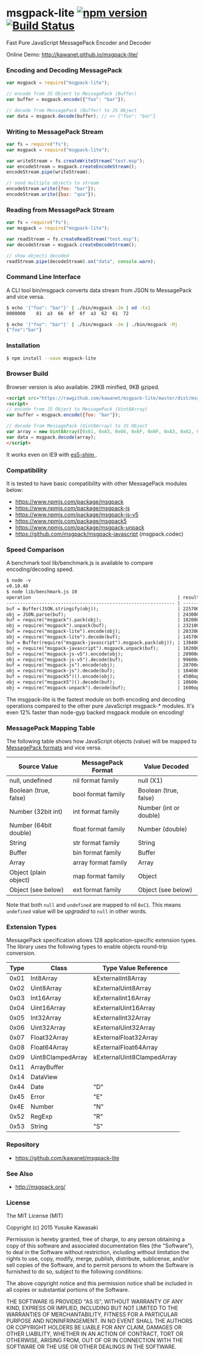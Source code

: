 # msgpack-lite [![npm version](https://badge.fury.io/js/msgpack-lite.svg)](http://badge.fury.io/js/msgpack-lite) [![Build Status](https://travis-ci.org/kawanet/msgpack-lite.svg?branch=master)](https://travis-ci.org/kawanet/msgpack-lite)

Fast Pure JavaScript MessagePack Encoder and Decoder

Online Demo: http://kawanet.github.io/msgpack-lite/

### Encoding and Decoding MessagePack

```js
var msgpack = require("msgpack-lite");

// encode from JS Object to MessagePack (Buffer)
var buffer = msgpack.encode({"foo": "bar"});

// decode from MessagePack (Buffer) to JS Object
var data = msgpack.decode(buffer); // => {"foo": "bar"}
```

### Writing to MessagePack Stream

```js
var fs = require("fs");
var msgpack = require("msgpack-lite");

var writeStream = fs.createWriteStream("test.msp");
var encodeStream = msgpack.createEncodeStream();
encodeStream.pipe(writeStream);

// send multiple objects to stream
encodeStream.write({foo: "bar"});
encodeStream.write({baz: "qux"});
```

### Reading from MessagePack Stream

```js
var fs = require("fs");
var msgpack = require("msgpack-lite");

var readStream = fs.createReadStream("test.msp");
var decodeStream = msgpack.createDecodeStream();

// show objects decoded
readStream.pipe(decodeStream).on("data", console.warn);
```

### Command Line Interface

A CLI tool bin/msgpack converts data stream from JSON to MessagePack and vice versa.

```sh
$ echo '{"foo": "bar"}' | ./bin/msgpack -Jm | od -tx1
0000000    81  a3  66  6f  6f  a3  62  61  72

$ echo '{"foo": "bar"}' | ./bin/msgpack -Jm | ./bin/msgpack -Mj
{"foo":"bar"}
```

### Installation

```sh
$ npm install --save msgpack-lite
```

### Browser Build

Browser version is also available. 29KB minified, 9KB gziped.

```html
<script src="https://rawgithub.com/kawanet/msgpack-lite/master/dist/msgpack.min.js"></script>
<script>
// encode from JS Object to MessagePack (Uint8Array)
var buffer = msgpack.encode({foo: "bar"});

// decode from MessagePack (Uint8Array) to JS Object
var array = new Uint8Array([0x81, 0xA3, 0x66, 0x6F, 0x6F, 0xA3, 0x62, 0x61, 0x72]);
var data = msgpack.decode(array);
</script>
```

It works even on IE9 with [es5-shim ](https://github.com/es-shims/es5-shim).

### Compatibility

It is tested to have basic compatibility with other MessagePack modules below:

- https://www.npmjs.com/package/msgpack
- https://www.npmjs.com/package/msgpack-js
- https://www.npmjs.com/package/msgpack-js-v5
- https://www.npmjs.com/package/msgpack5
- https://www.npmjs.com/package/msgpack-unpack
- https://github.com/msgpack/msgpack-javascript (msgpack.codec)

### Speed Comparison

A benchmark tool lib/benchmark.js is available to compare encoding/decoding speed.

```txt
$ node -v
v0.10.40
$ node lib/benchmark.js 10
operation                                                      | result             | op/s
-------------------------------------------------------------- | ------------------ | -----
buf = Buffer(JSON.stringify(obj));                             | 225700op / 10001ms | 2256
obj = JSON.parse(buf);                                         | 243000op / 10000ms | 2430
buf = require("msgpack").pack(obj);                            | 182000op / 10014ms | 1817
obj = require("msgpack").unpack(buf);                          | 232100op / 10004ms | 2320
buf = require("msgpack-lite").encode(obj);                     | 203300op / 10001ms | 2032
obj = require("msgpack-lite").decode(buf);                     | 145700op / 10003ms | 1456
buf = Buffer(require("msgpack-javascript").msgpack.pack(obj)); | 138400op / 10010ms | 1382
obj = require("msgpack-javascript").msgpack.unpack(buf);       | 102000op / 10007ms | 1019
buf = require("msgpack-js-v5").encode(obj);                    | 28900op / 10032ms  | 288
obj = require("msgpack-js-v5").decode(buf);                    | 99600op / 10008ms  | 995
buf = require("msgpack-js").encode(obj);                       | 28700op / 10004ms  | 286
obj = require("msgpack-js").decode(buf);                       | 104600op / 10012ms | 1044
buf = require("msgpack5")().encode(obj);                       | 4500op / 10025ms   | 44
obj = require("msgpack5")().decode(buf);                       | 18600op / 10024ms  | 185
obj = require("msgpack-unpack").decode(buf);                   | 1600op / 10245ms   | 15
```

The msgpack-lite is the fastest module on both encoding and decoding
operations compared to the other pure JavaScript msgpack-* modules.
It's even 12% faster than node-gyp backed msgpack module on encoding!

### MessagePack Mapping Table

The following table shows how JavaScript objects (value) will be mapped to 
[MessagePack formats](https://github.com/msgpack/msgpack/blob/master/spec.md)
and vice versa.

Source Value|MessagePack Format|Value Decoded
----|----|----
null, undefined|nil format family|null (X1)
Boolean (true, false)|bool format family|Boolean (true, false)
Number (32bit int)|int format family|Number (int or double)
Number (64bit double)|float format family|Number (double)
String|str format family|String
Buffer|bin format family|Buffer
Array|array format family|Array
Object (plain object)|map format family|Object
Object (see below)|ext format family|Object (see below)

Note that both `null` and `undefined` are mapped to nil `0xC1`.
This means `undefined` value will be *upgraded* to `null` in other words.

### Extension Types

MessagePack specification allows 128 application-specific extension types. 
The library uses the following types to enable objects round-trip conversion.

Type|Class|Type Value Reference
----|----|----
0x01|Int8Array|kExternalInt8Array
0x02|Uint8Array|kExternalUint8Array
0x03|Int16Array|kExternalInt16Array
0x04|Uint16Array|kExternalUint16Array
0x05|Int32Array|kExternalInt32Array
0x06|Uint32Array|kExternalUint32Array
0x07|Float32Array|kExternalFloat32Array
0x08|Float64Array|kExternalFloat64Array
0x09|Uint8ClampedArray|kExternalUint8ClampedArray
0x11|ArrayBuffer|
0x14|DataView|
0x44|Date|"D"
0x45|Error|"E"
0x4E|Number|"N"
0x52|RegExp|"R"
0x53|String|"S"

### Repository

- https://github.com/kawanet/msgpack-lite

### See Also

- http://msgpack.org/

### License

The MIT License (MIT)

Copyright (c) 2015 Yusuke Kawasaki

Permission is hereby granted, free of charge, to any person obtaining a copy
of this software and associated documentation files (the "Software"), to deal
in the Software without restriction, including without limitation the rights
to use, copy, modify, merge, publish, distribute, sublicense, and/or sell
copies of the Software, and to permit persons to whom the Software is
furnished to do so, subject to the following conditions:

The above copyright notice and this permission notice shall be included in all
copies or substantial portions of the Software.

THE SOFTWARE IS PROVIDED "AS IS", WITHOUT WARRANTY OF ANY KIND, EXPRESS OR
IMPLIED, INCLUDING BUT NOT LIMITED TO THE WARRANTIES OF MERCHANTABILITY,
FITNESS FOR A PARTICULAR PURPOSE AND NONINFRINGEMENT. IN NO EVENT SHALL THE
AUTHORS OR COPYRIGHT HOLDERS BE LIABLE FOR ANY CLAIM, DAMAGES OR OTHER
LIABILITY, WHETHER IN AN ACTION OF CONTRACT, TORT OR OTHERWISE, ARISING FROM,
OUT OF OR IN CONNECTION WITH THE SOFTWARE OR THE USE OR OTHER DEALINGS IN THE
SOFTWARE.
